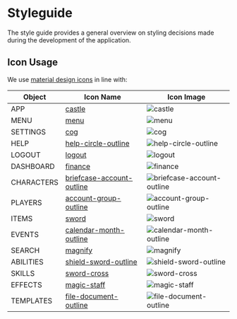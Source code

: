 # Styleguide
The style guide provides a general overview on styling decisions made during the development of the application.

## Icon Usage
We use [material design icons](https://pictogrammers.com/library/mdi/) in line with:

| Object      | Icon Name                | Icon Image                      |
|-------------|--------------------------|---------------------------------|
| APP         | [castle](https://pictogrammers.com/library/mdi/icon/castle/) | ![castle](../images/castle.png) |
| MENU        | [menu](https://pictogrammers.com/library/mdi/icon/menu/) | ![menu](../images/menu.png) |
| SETTINGS    | [cog](https://pictogrammers.com/library/mdi/icon/cog/) | ![cog](../images/cog.png) |
| HELP        | [help-circle-outline](https://pictogrammers.com/library/mdi/icon/help-circle-outline/) | ![help-circle-outline](../images/help-circle-outline.png) |
| LOGOUT      | [logout](https://pictogrammers.com/library/mdi/icon/logout/) | ![logout](../images/logout.png) |
| DASHBOARD   | [finance](https://pictogrammers.com/library/mdi/icon/finance/) | ![finance](../images/finance.png) |
| CHARACTERS  | [briefcase-account-outline](https://pictogrammers.com/library/mdi/icon/briefcase-account-outline/) | ![briefcase-account-outline](../images/briefcase-account-outline.png) |
| PLAYERS     | [account-group-outline](https://pictogrammers.com/library/mdi/icon/account-group-outline/) | ![account-group-outline](../images/account-group-outline.png) |
| ITEMS       | [sword](https://pictogrammers.com/library/mdi/icon/sword/) | ![sword](../images/sword.png) |
| EVENTS      | [calendar-month-outline](https://pictogrammers.com/library/mdi/icon/calendar-month-outline/) | ![calendar-month-outline](../images/calendar-month-outline.png) |
| SEARCH      | [magnify](https://pictogrammers.com/library/mdi/icon/magnify/) | ![magnify](../images/magnify.png) |
| ABILITIES   | [shield-sword-outline](https://pictogrammers.com/library/mdi/icon/shield-sword-outline/) | ![shield-sword-outline](../images/shield-sword-outline.png) |
| SKILLS      | [sword-cross](https://pictogrammers.com/library/mdi/icon/sword-cross/) | ![sword-cross](../images/sword-cross.png) |
| EFFECTS     | [magic-staff](https://pictogrammers.com/library/mdi/icon/magic-staff/) | ![magic-staff](../images/magic-staff.png) |
| TEMPLATES   | [file-document-outline](https://pictogrammers.com/library/mdi/icon/file-document-outline/) | ![file-document-outline](../images/file-document-outline.png) |